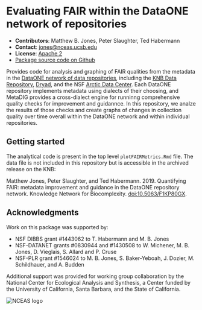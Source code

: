 #
# Evaluating FAIR within the DataONE network of repositories

- **Contributors**: Matthew B. Jones, Peter Slaughter, Ted Habermann
- **Contact**: jones@nceas.ucsb.edu
- **License**: [Apache 2](http://opensource.org/licenses/Apache-2.0)
- [Package source code on Github](https://github.com/NCEAS/metadig-dataone-fair)

Provides code for analysis and graphing of FAIR qualities from the metadata in the 
[DataONE network of data repositories](https://www.dataone.org/current-member-nodes), including the
[KNB Data Repository](https://knb.ecoinformatics.org), [Dryad](http://datadryad.org),
and the NSF [Arctic Data Center](https://arcticdata.io).
Each DataONE repository implements metadata using dialects of their choosing,
and MetaDIG provides a cross-dialect engine for runninng comprehensive quality
checks for improvement and guidannce.  In this repository, we analze the results
of those checks and create graphs of changes in collection quality over time
overall within the DataONE network and within individual repositories.

## Getting started

The analytical code is present in the top level `plotFAIRMetrics.Rmd` file.  The data
file is not included in this repository but is accessible in the archived release on the KNB:

Matthew Jones, Peter Slaughter, and Ted Habermann. 2019. Quantifying FAIR: metadata improvement and 
guidance in the DataONE repository network. Knowledge Network for Biocomplexity. [doi:10.5063/F1KP80GX](https://doi.org/doi:10.5063/F1KP80GX).

## Acknowledgments

Work on this package was supported by:

- NSF DIBBS grant #1443062 to T. Habermann and M. B. Jones
- NSF-DATANET grants #0830944 and #1430508 to W. Michener, M. B. Jones, D. Vieglais, S. Allard and P. Cruse
- NSF-PLR grant #1546024 to M. B. Jones, S. Baker-Yeboah, J. Dozier, M. Schildhauer, and A. Budden

Additional support was provided for working group collaboration by the National Center for Ecological Analysis and Synthesis, a Center funded by the University of California, Santa Barbara, and the State of California.

![NCEAS logo](https://www.nceas.ucsb.edu/files/logos/NCEAS/NCEAS-full%20logo-4C.jpg)

